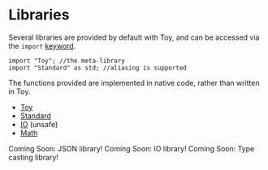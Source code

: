 # Libraries

Several libraries are provided by default with Toy, and can be accessed via the `import` [keyword](reference_language.md#Import).

```
import "Toy"; //the meta-library
import "Standard" as std; //aliasing is supported
```

The functions provided are implemented in native code, rather than written in Toy.

* [Toy](reference_libraries_toy.md)
* [Standard](reference_libraries_standard.md)
* [IO](reference_libraries_io.md) (unsafe)
* [Math](reference_libraries_math.md)

Coming Soon: JSON library!
Coming Soon: IO library!
Coming Soon: Type casting library!
